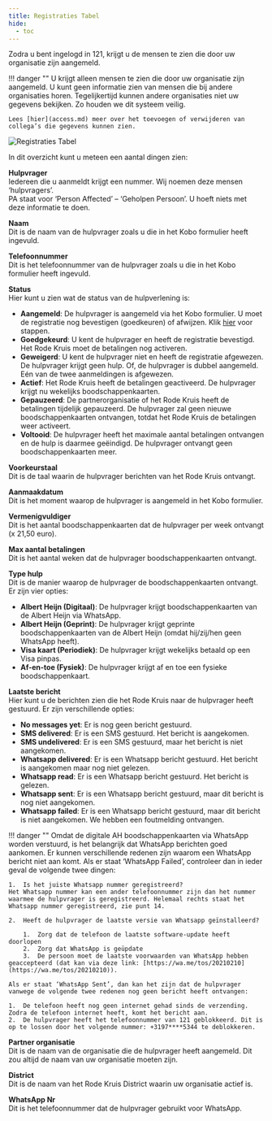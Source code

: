 ```yaml
---
title: Registraties Tabel
hide:
  - toc
---
```


Zodra u bent ingelogd in 121, krijgt u de mensen te zien die door uw organisatie zijn aangemeld. 

!!! danger ""
    U krijgt alleen mensen te zien die door uw organisatie zijn aangemeld. U kunt geen informatie zien van mensen die bij andere organisaties horen. Tegelijkertijd kunnen andere organisaties niet uw gegevens bekijken. Zo houden we dit systeem veilig. 
    
    Lees [hier](access.md) meer over het toevoegen of verwijderen van collega’s die gegevens kunnen zien.

![Registraties Tabel](/assets/img/nlrc/nl/PATable.png)

In dit overzicht kunt u meteen een aantal dingen zien:

**Hulpvrager**  
Iedereen die u aanmeldt krijgt een nummer. Wij noemen deze mensen ‘hulpvragers’.  
PA staat voor ‘Person Affected’ – ‘Geholpen Persoon’. U hoeft niets met deze informatie te doen.

**Naam**  
Dit is de naam van de hulpvrager zoals u die in het Kobo formulier heeft ingevuld.

**Telefoonnummer**  
Dit is het telefoonnummer van de hulpvrager zoals u die in het Kobo formulier heeft ingevuld.

**Status**  
Hier kunt u zien wat de status van de hulpverlening is:

- **Aangemeld**: De hulpvrager is aangemeld via het Kobo formulier. U moet de registratie nog bevestigen (goedkeuren) of afwijzen. Klik [hier](assess-new-registrations.md) voor stappen.
- **Goedgekeurd**: U kent de hulpvrager en heeft de registratie bevestigd. Het Rode Kruis moet de betalingen nog activeren.
- **Geweigerd**: U kent de hulpvrager niet en heeft de registratie afgewezen. De hulpvrager krijgt geen hulp. Of, de hulpvrager is dubbel aangemeld. Eén van de twee aanmeldingen is afgewezen.
- **Actief**: Het Rode Kruis heeft de betalingen geactiveerd. De hulpvrager krijgt nu wekelijks boodschappenkaarten.
- **Gepauzeerd**: De partnerorganisatie of het Rode Kruis heeft de betalingen tijdelijk gepauzeerd. De hulpvrager zal geen nieuwe boodschappenkaarten ontvangen, totdat het Rode Kruis de betalingen weer activeert.
- **Voltooid**: De hulpvrager heeft het maximale aantal betalingen ontvangen en de hulp is daarmee geëindigd. De hulpvrager ontvangt geen boodschappenkaarten meer.

**Voorkeurstaal**  
Dit is de taal waarin de hulpvrager berichten van het Rode Kruis ontvangt.

**Aanmaakdatum**  
Dit is het moment waarop de hulpvrager is aangemeld in het Kobo formulier.

**Vermenigvuldiger**  
Dit is het aantal boodschappenkaarten dat de hulpvrager per week ontvangt (x 21,50 euro).

**Max aantal betalingen**  
Dit is het aantal weken dat de hulpvrager boodschappenkaarten ontvangt.

**Type hulp**  
Dit is de manier waarop de hulpvrager de boodschappenkaarten ontvangt. Er zijn vier opties:

- **Albert Heijn (Digitaal)**: De hulpvrager krijgt boodschappenkaarten van de Albert Heijn via WhatsApp.
- **Albert Heijn (Geprint)**: De hulpvrager krijgt geprinte boodschappenkaarten van de Albert Heijn (omdat hij/zij/hen geen WhatsApp heeft).
- **Visa kaart (Periodiek)**: De hulpvrager krijgt wekelijks betaald op een Visa pinpas.
- **Af-en-toe (Fysiek)**: De hulpvrager krijgt af en toe een fysieke boodschappenkaart.

**Laatste bericht**  
Hier kunt u de berichten zien die het Rode Kruis naar de hulpvrager heeft gestuurd. Er zijn verschillende opties:

- **No messages yet**: Er is nog geen bericht gestuurd.
- **SMS delivered**: Er is een SMS gestuurd. Het bericht is aangekomen.
- **SMS undelivered**: Er is een SMS gestuurd, maar het bericht is niet aangekomen.
- **Whatsapp delivered**: Er is een Whatsapp bericht gestuurd. Het bericht is aangekomen maar nog niet gelezen.
- **Whatsapp read**: Er is een Whatsapp bericht gestuurd. Het bericht is gelezen.
- **Whatsapp sent**: Er is een Whatsapp bericht gestuurd, maar dit bericht is nog niet aangekomen.
- **Whatsapp failed**: Er is een Whatsapp bericht gestuurd, maar dit bericht is niet aangekomen. We hebben een foutmelding ontvangen.

!!! danger ""
    Omdat de digitale AH boodschappenkaarten via WhatsApp worden verstuurd, is het belangrijk dat WhatsApp berichten goed aankomen. Er kunnen verschillende redenen zijn waarom een WhatsApp bericht niet aan komt.  Als er staat ‘WhatsApp Failed’, controleer dan in ieder geval de volgende twee dingen: 
    
    1.	Is het juiste Whatsapp nummer geregistreerd? 
    Het Whatsapp nummer kan een ander telefoonnummer zijn dan het nummer waarmee de hulpvrager is geregistreerd. Helemaal rechts staat het Whatsapp nummer geregistreerd, zie punt 14.
    
    2.	Heeft de hulpvrager de laatste versie van Whatsapp geïnstalleerd?
      
        1.	Zorg dat de telefoon de laatste software-update heeft doorlopen 
        2.	Zorg dat WhatsApp is geüpdate  
        3.	De persoon moet de laatste voorwaarden van WhatsApp hebben geaccepteerd (dat kan via deze link: [https://wa.me/tos/20210210](https://wa.me/tos/20210210)).
    
    Als er staat ‘WhatsApp Sent’, dan kan het zijn dat de hulpvrager vanwege de volgende twee redenen nog geen bericht heeft ontvangen:
    
    1.	De telefoon heeft nog geen internet gehad sinds de verzending. Zodra de telefoon internet heeft, komt het bericht aan. 
    2.	De hulpvrager heeft het telefoonnummer van 121 geblokkeerd. Dit is op te lossen door het volgende nummer: +3197****5344 te deblokkeren. 

**Partner organisatie**  
Dit is de naam van de organisatie die de hulpvrager heeft aangemeld. Dit zou altijd de naam van uw organisatie moeten zijn.

**District**  
Dit is de naam van het Rode Kruis District waarin uw organisatie actief is.

**WhatsApp Nr**  
Dit is het telefoonnummer dat de hulpvrager gebruikt voor WhatsApp.
